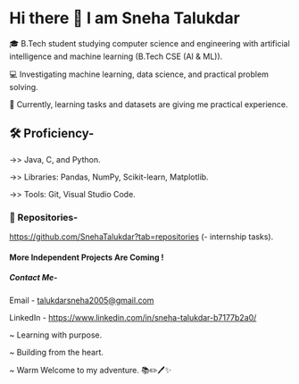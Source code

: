 # Hi there 👋 I am Sneha Talukdar 


🎓 B.Tech student studying computer science and engineering with artificial intelligence and machine learning (B.Tech CSE (AI & ML)).

💻 Investigating machine learning, data science, and practical problem solving.

🧠 Currently, learning tasks and datasets are giving me practical experience.



## 🛠️ Proficiency-

->> Java, C, and Python.

->> Libraries: Pandas, NumPy, Scikit-learn, Matplotlib.

->> Tools: Git, Visual Studio Code.



### 📂 Repositories-
https://github.com/SnehaTalukdar?tab=repositories (- internship tasks).




#### More Independent Projects Are Coming !




##### Contact Me-

Email - talukdarsneha2005@gmail.com

LinkedIn - https://www.linkedin.com/in/sneha-talukdar-b7177b2a0/




~ Learning with purpose.

~ Building from the heart.

~ Warm Welcome to my adventure. 📚✏️🖊️✨
